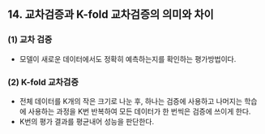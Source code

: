 ## 14. 교차검증과 K-fold 교차검증의 의미와 차이

### (1) 교차 검증
- 모델이 새로운 데이터에서도 정확히 예측하는지를 확인하는 평가방법이다.

### (2) K-fold 교차검증
- 전체 데이터를 K개의 작은 크기로 나눈 후, 하나는 검증에 사용하고 나머지는 학습에 사용하는 과정을 K번 반복하여 모든 데이터가 한 번씩은 검증에 쓰이게 한다.
- K번의 평가 결과를 평균내어 성능을 판단한다.